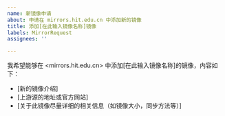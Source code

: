 ```yaml
---
name: 新镜像申请
about: 申请在 mirrors.hit.edu.cn 中添加新的镜像
title: 添加[在此输入镜像名称]镜像
labels: MirrorRequest
assignees: ''

---
```


我希望能够在 <mirrors.hit.edu.cn> 中添加[在此输入镜像名称]的镜像，内容如下：
- [新的镜像介绍]
- [上游源的地址或官方网站]
- [关于此镜像尽量详细的相关信息（如镜像大小，同步方法等）]

